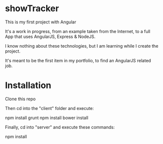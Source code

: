 # showTracker

This is my first project with Angular

It's a work in progress, from an example taken from the Internet, to a full App that uses AngularJS, Express & NodeJS.

I know nothing about these technologies, but I am learning while I create the project.

It's meant to be the first item in my portfolio, to find an AngularJS related job.

# Installation

Clone this repo

Then cd into the "client" folder and execute:

npm install grunt
npm install
bower install

Finally, cd into "server" and execute these commands:

npm install
